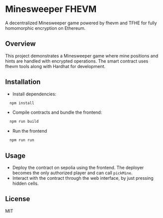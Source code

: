 # Minesweeper FHEVM

A decentralized Minesweeper game powered by fhevm and TFHE for fully homomorphic encryption on Ethereum.

## Overview

This project demonstrates a Minesweeper game where mine positions and hints are handled with encrypted operations. The smart contract uses fhevm tools along with Hardhat for development.

## Installation

- Install dependencies:  
```bash
  npm install
  ```

- Compile contracts and bundle the frontend:  
```bash
  npm run build
```
- Run the frontend
```bash
  npm run run
```
## Usage

- Deploy the contract on sepolia using the frontend. The deployer becomes the only authorized player and can call `pickMine`.
- Interact with the contract through the web interface, by just pressing hidden cells.


## License

MIT
